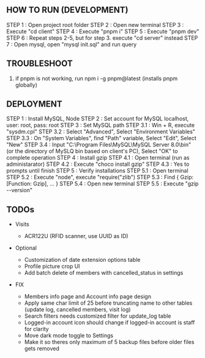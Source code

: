 ## HOW TO RUN (DEVELOPMENT)
STEP 1 : Open project root folder
STEP 2 : Open new terminal
STEP 3 : Execute "cd client"
STEP 4 : Execute "pnpm i"
STEP 5 : Execute "pnpm dev"
STEP 6 : Repeat steps 2-5, but for step 3. execute "cd server" instead
STEP 7 : Open mysql, open "mysql init.sql" and run query

## TROUBLESHOOT
1. if pnpm is not working, run npm i -g pnpm@latest (installs pnpm globally)

## DEPLOYMENT
STEP 1 : Install MySQL, Node
STEP 2 : Set account for MySQL localhost, user: root, pass: root
STEP 3 : Set MySQL path
  STEP 3.1 : Win + R, execute "sysdm.cpl"
  STEP 3.2 : Select "Advanced", Select "Environment Variables"
  STEP 3.3 : On "System Variables", find "Path" variable, Select "Edit", Select "New"
  STEP 3.4 : Input "C:\Program Files\MySQL\MySQL Server 8.0\bin" (or the directory of MySLQ bin based on client's PC), Select "OK" to complete operation
STEP 4 : Install gzip
  STEP 4.1 : Open terminal (run as administarator)
  STEP 4.2 : Execute "choco install gzip"
  STEP 4.3 : Yes to prompts until finish
STEP 5 : Verify installations
  STEP 5.1 : Open terminal
  STEP 5.2 : Execute "node", execute "require("zlib")
  STEP 5.3 : Find { Gzip: [Function: Gzip], … }
  STEP 5.4 : Open new terminal
  STEP 5.5 : Execute "gzip --version"

## TODOs
- Visits
  - ACR122U (RFID scanner, use UUID as ID)

- Optional
  - Customization of date extension options table
  - Profile picture crop UI
  - Add batch delete of members with cancelled_status in settings

- FIX
  - Members info page and Account info page design
  - Apply same char limit of 25 before truncating name to other tables (update log, cancelled members, visit log)
  - Search filters needs customized filter for update_log table
  - Logged-in account icon should change if logged-in account is staff for clarity
  - Move dark mode toggle to Settings
  - Make it so theres only maximum of 5 backup files before older files gets removed